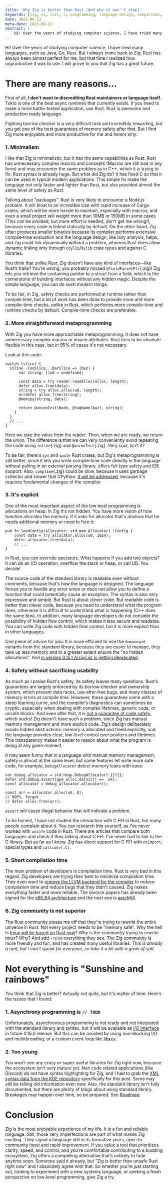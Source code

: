 ```yaml
---
title: 'Why Zig is better than Rust (And why it won''t stop)'
keywords: [zig, vs, rust, c, programming, language design, comparison, which better, compilation times, comptime, performance, rust alternatives]
date: 2025-09-13
meta-date: 2025-09-13
abstract: |
    Hi! Over the years of studying computer science, I have tried many languages, such as Java, Go, Rust. But I always come back to Zig. Rust has always been almost perfect for me, but that time I realized how unproductive it was to use. I will prove to you that Zig has a great future.
---
```


Hi! Over the years of studying computer science, I have tried many languages, such as Java, Go, Rust. But I always come back to Zig. Rust has always been almost perfect for me, but that time I realized how unproductive it was to use. I will prove to you that Zig has a great future.

# There are many reasons...

First of all, **I don't want to discrediting Rust maintainers or language itself**. Tokio is one of the best async runtimes that currently exists. If you need to make a more battle-tested application, use Rust. Rust is awesome and production ready language.

Fighting borrow checker is a very difficult task and incredibly rewarding, but you get one of the best guarantees of memory safety after that. But I find Zig more enjoyable and more productive for me and here's why:

### 1. Minimalism

I like that Zig is minimalistic, but it has the same capabilities as Rust. Rust has unnecessary complex macros and concepts (Macros are still bad in any form) and may encounter the same problem as in C++, which it is trying to fix. Rust syntax is already huge. But what did Zig do? It has fixed C so that it can be used in typical modern applications. This simple fix made the language not only faster and lighter than Rust, but also provided almost the same level of safety as Rust.

Talking about "packages". Rust is very likely to encounter a Node.js problem. It will bloat to an incredible size with rapid increase of Cargo crates, which will be more hassle to maintain, especially with macros, and even a small project will weight more than 10MB or 150MB in some cases (This can be avoided, but more effort is needed, don't get me wrong!), because every crate is linked statically by default. On the other hand, Zig often produces smaller binaries because its compiler performs extensive compile‑time evaluation and the language design, like lazy analysis, helps, and Zig could link dynamically without a problem, whereas Rust does allow dynamic linking only through `cdylib`/`dylib` crate types and against C libraries.

You think that unlike Rust, Zig doesn’t have any kind of interfaces—like Rust’s traits? You’re wrong; you probably missed `@fieldParentPtr`{.zig}! Zig lets you retrieve the containing pointer to a struct from a field, which is the cornerstone of building interfaces without any hidden magic. Despite the simple language, you can do such modern things. 

To be fair, in Zig, safety checks are performed at runtime rather than compile time, but a lot of work has been done to provide more and more compile-time checks, unlike in Rust, which performs more compile-time and runtime checks by default. Compile-time checks are preferable.

### 2. More straightforward metaprogramming

With Zig you have more approachable metaprogramming. It does not have unnecessary complex macros or insane attributes. Rust tries to be absolute flexible in this case, but in 95% of cases it's not necessary.

Look at this code:

```zig
switch (slice) {
  inline .FooSlice, .BarSlice => |baz| {
      var string: []u8 = undefined;

      const data = try reader.readAlloc(alloc, length);
      defer alloc.free(data);
      string = try alloc.alloc(u8, length);
      errdefer alloc.free(string);
      @memcpy(string, data);

      return @unionInit(Node, @tagName(baz), string);
    }
  }
  // ...
}
```

Here we take the value from the reader. Then, when we are ready, we return the union. The difference is that we can very conveniently avoid repeating the code using `inline`{.zig} and `@unionInit`{.zig}. Very cool, isn't it?

To be fair, there's `syn` and `quote` Rust crates, but Zig's metaprogramming is still better, since it lets you write compile‑time code directly in the language without pulling in an external parsing library, offers full type safety and IDE support. Also, `comptime`{.zig} could be slow, because it uses garbage collector and slower that CPython. [It will be addressed](https://github.com/ziglang/zig/issues/4055#issuecomment-1646701374), because it's requires fundamental changes of the compiler.

### 3. It's explicit

One of the most important aspect of the low level programming is allocations on heap. In Zig it's not hidden. You have more vision of how function allocates the memory. If it asks for allocator that's obvious that he needs additional memory or need to free it:

```zig
pub fn loadConfig(allocator: std.mem.Allocator) !Config {  
    const data = try allocator.alloc(u8, 1024);  
    defer allocator.free(data);  
    // ...  
}  
```

In Rust, you can override operators. What happens if you add two objects? It can do an I/O operation, overflow the stack or heap, or call UB. You decide!

The source code of the standard library is readable even without comments, because that's how the language is designed. The language forces you to handle any error union or does not allow you to define a function that could potentially cause an exception. The syntax is also very expressive and simple. But Rust is about clever code. But readable code is better than clever code, because you need to understand what the program does, otherwise it is difficult to understand what is happening (C++ does the same btw). In addition, many language developers do not consider the possibility of hidden flow control, which makes it less secure and readable. You can write Zig code with hidden flow control, but it is more explicit than in other languages.

One piece of advice for you: It is more efficient to use the `Unmanaged` variants from the standard library, because they are easier to manage, they take up less memory and to a greater extent ensure the "no hidden allocations". And [in version 0.15.1 ArrayList is getting deprecated](https://ziglang.org/download/0.15.1/release-notes.html#ArrayList-make-unmanaged-the-default).

### 4. Safety without sacrificing usability

As much as I praise Rust's safety, its safety leaves many questions. Rust’s guarantees are largely enforced by its borrow‑checker and ownership system, which prevent data races, use‑after‑free bugs, and many classes of memory errors at compile time. However, these guarantees come with a steep learning curve, and the compiler’s diagnostics can sometimes be cryptic, especially when dealing with complex lifetimes, generic code, or unsafe blocks. And even after that, it is [not a guarantee of code safety](https://github.com/Speykious/cve-rs), which sucks!
Zig doesn't have such a problem, since Zig has manual memory management and more explicit code. Zig’s design deliberately avoids hidden abstractions: memory is allocated and freed explicitly, and the language provides clear, low‑level control over pointers and lifetimes. This transparency makes it easier to reason about what the program is doing at any given moment.

It may seem funny that in a language with manual memory management, safety is almost at the same level, but some features let write more safe code, for example, `DebugAllocator` detect memory leaks with ease:

```zig
var debug_allocator = std.heap.DebugAllocator(.{}){};
defer std.debug.assert(gpa_alloc.deinit() == .ok);
const allocator = debug_allocator.allocator();

const arr = allocator.alloc(u8, 8);
// OOPS, forgot
// defer alloc.free(arr);
```

`assert` will cause illegal behavior that will indicate a problem.

To be honest, I have not studied the interaction with C FFI in Rust, but many people complain about it. You can research this yourself, as I've never worked with `unsafe` code in Rust. There are articles that compare both languages and check if they talking about C FFI. I've never had to link to the C library. But as far as I know, Zig has direct support for C FFI with `@cImport`, special types and `callconv(.C)`.

### 5. Short compilation time

The main problem of developers is compilation time. Rust is very bad in this regard. Zig developers are trying their best to minimize compilation time. They even want to [remove the LLVM backend for the compiler](https://github.com/ziglang/zig/issues/16270) to reduce compilation time and reduce bugs that they didn't caused. Zig makes everything faster and more reliable.
The divorce papers has already been signed for the [x86_64 architecture](https://ziglang.org/download/0.15.1/release-notes.html#x86-Backend) and the next one is [aarch64](https://ziglang.org/download/0.15.1/release-notes.html#aarch64-Backend).

### 6. Zig community is not superior

The Rust community pisses me off that they're trying to rewrite the entire universe in Rust. Not every project needs to be "memory safe". Why the hell is [tmux will be based on Rust now](https://lwn.net/Articles/1028583/)? Why is the community trying to rewrite tmux? Why? And add `-rs` to everything they see. The Zig community is more friendly and fun, and has created many useful libraries. *This is already a rant, but I can't speak for everyone, so take it a bit with a grain of salt.*

# Not everything is "Sunshine and rainbows"

You think that Zig is better? Actually not quite, but it's matter of time. Here's the issues that I found:

### 1. Asynchrony programming is `// TODO`

Unfortunately, asynchronous programming is not ready and not integrated with the standard library and syntax, but it will be available as [I/O interface](https://ziglang.org/download/0.15.1/release-notes.html#IO-as-an-Interface) in future 0.16.0 release. But this can be avoided by using non-blocking I/O and multithreading, or a custom event-loop like [libxev](https://github.com/mitchellh/libxev).

### 2. Too young

You won't see any crazy or super useful libraries for Zig right now, because the ecosystem isn't very mature yet. Non code related applications (like Discord) do not have syntax highlighting for Zig, and I had to grab the [XML syntax data from the KDE repository](https://invent.kde.org/frameworks/syntax-highlighting/-/blob/master/data/syntax/zig.xml) specifically for this post. Some may still be telling old information even now. Also, the standard library isn't fully documented, but there are plenty of blogs about using standard library. Breakages may happen over time, so be prepared. See [Roadmap](https://ziglang.org/download/0.15.1/release-notes.html#Roadmap).

# Conclusion

Zig is the most enjoyable experience of my life. It is a fun and reliable language.
Still, those very imperfections are part of what makes Zig exciting. They signal a language still in its formative years, open to community input and rapid improvement. If you value a tool that prioritizes clarity, speed, and control, and you’re comfortable contributing to a budding ecosystem, Zig offers a compelling alternative that’s unlikely to fade anytime soon.
Someone said it already, but "Zig is better than unsafe Rust right now" and I absolutely agree with that. So whether you’re just starting out, looking to experiment with a new systems language, or seeking a fresh perspective on low‑level programming, give Zig a try.
